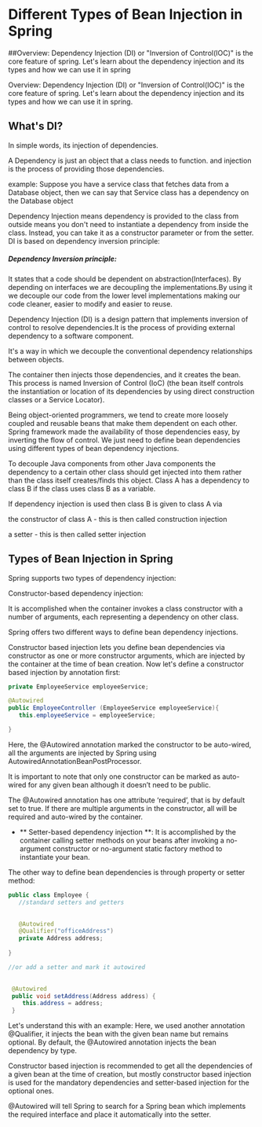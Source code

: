 # Different Types of Bean Injection in Spring

##Overview:
Dependency Injection (DI) or "Inversion of Control(IOC)" is the core feature of  spring. Let's learn about the dependency injection and its types and how we can use it in spring

Overview:
Dependency Injection (DI) or "Inversion of Control(IOC)" is the core feature of spring. Let's learn about the dependency injection and its types and how we can use it in spring.

## What's DI?

In simple words, its injection of dependencies.

A Dependency is just an object that a class needs to function. and injection is the process of providing those dependencies.
 
example: Suppose you have a service class that fetches data from a Database object, then we can say that Service class has a dependency on the Database object
 
Dependency Injection means dependency is provided to the class from outside means you don't need to instantiate a dependency from inside the class. Instead, you can take it as a constructor parameter or from the setter. DI is based on dependency inversion principle:
 
##### Dependency Inversion principle:
It states that a code should be dependent on abstraction(Interfaces). By depending on interfaces we are decoupling the implementations.By using it we decouple our code from the lower level implementations making our code cleaner, easier to modify and easier to reuse.
 

Dependency Injection (DI) is a design pattern that implements inversion of control to resolve dependencies.It is the process of providing external dependency to a software component.

It's a way in which we decouple the conventional dependency relationships between objects.

The container then injects those dependencies, and it creates the bean. This process is named Inversion of Control (IoC) (the bean itself controls the instantiation or location of its dependencies by using direct construction classes or a Service Locator).

Being object-oriented programmers, we tend to create more loosely coupled and reusable beans that make them dependent on each other.
 Spring framework made the availability of those dependencies easy, by inverting the flow of control. We just need to define bean dependencies using different types of bean dependency injections.

To decouple Java components from other Java components the dependency to a certain other class should get injected into them rather than the class itself creates/finds this object. Class A has a dependency to class B if the class uses class B as a variable.

If dependency injection is used then class B is given to class A via

the constructor of class A - this is then called construction injection

a setter - this is then called setter injection


Types of Bean Injection in Spring
-----

Spring supports two types of dependency injection:

Constructor-based dependency injection: 


It is accomplished when the container invokes a class constructor with a number of arguments, each representing a dependency on other class.

 Spring offers two different ways to define bean dependency injections.

Constructor based injection lets you define bean dependencies via constructor as one or more constructor arguments, which are injected by the container at the time of bean creation. Now let's define a constructor based injection by annotation first:

```java
private EmployeeService employeeService;

@Autowired
public EmployeeController (EmployeeService employeeService){
   this.employeeService = employeeService;

}
```

Here, the @Autowired annotation marked the constructor to be auto-wired, all the arguments are injected by Spring using AutowiredAnnotationBeanPostProcessor.

It is important to note that only one constructor can be marked as auto-wired for any given bean although it doesn’t need to be public.

The @Autowired annotation has one attribute ‘required’, that is by default set to true. If there are multiple arguments in the constructor, all will be required and auto-wired by the container.




* ** Setter-based dependency injection **: It is accomplished by the container calling setter methods on your beans after invoking a no-argument constructor or no-argument static factory method to instantiate your bean.

The other way to define bean dependencies is through property or setter method:

```java
public class Employee {
   //standard setters and getters

   
   ﻿@Autowired
   @Qualifier("officeAddress")
   private Address address;
﻿
}

//or add a setter and mark it autowired
 

 @Autowired
﻿ public void setAddress(Address address) {
    this.address = address;
 }

```

Let's understand this with an example:
Here, we used another annotation @Qualifier, it injects the bean with the given bean name but remains optional. By default, the @Autowired annotation injects the bean dependency by type.


Constructor based injection is recommended to get all the dependencies of a given bean at the time of creation, but mostly constructor based injection is used for the mandatory dependencies and setter-based injection for the optional ones.


@Autowired will tell Spring to search for a Spring bean which implements the required interface and place it automatically into the setter.

